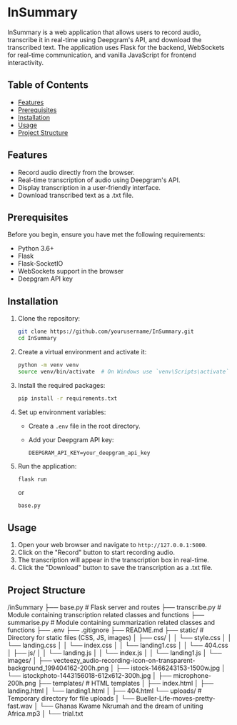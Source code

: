 # InSummary

InSummary is a web application that allows users to record audio, transcribe it in real-time using Deepgram's API, and download the transcribed text. The application uses Flask for the backend, WebSockets for real-time communication, and vanilla JavaScript for frontend interactivity.

## Table of Contents

- [Features](#features)
- [Prerequisites](#prerequisites)
- [Installation](#installation)
- [Usage](#usage)
- [Project Structure](#project-structure)

## Features

- Record audio directly from the browser.
- Real-time transcription of audio using Deepgram's API.
- Display transcription in a user-friendly interface.
- Download transcribed text as a .txt file.

## Prerequisites

Before you begin, ensure you have met the following requirements:

- Python 3.6+
- Flask
- Flask-SocketIO
- WebSockets support in the browser
- Deepgram API key

## Installation

1. Clone the repository:

    ```bash
    git clone https://github.com/yourusername/InSummary.git
    cd InSummary
    ```

2. Create a virtual environment and activate it:

    ```bash
    python -m venv venv
    source venv/bin/activate  # On Windows use `venv\Scripts\activate`
    ```

3. Install the required packages:

    ```bash
    pip install -r requirements.txt
    ```

4. Set up environment variables:

    - Create a `.env` file in the root directory.
    - Add your Deepgram API key:

        ```plaintext
        DEEPGRAM_API_KEY=your_deepgram_api_key
        ```

5. Run the application:

    ```bash
    flask run
    ```

    or 

    ```python3.9 
    base.py
    ```

## Usage

1. Open your web browser and navigate to `http://127.0.0.1:5000`.
2. Click on the "Record" button to start recording audio.
3. The transcription will appear in the transcription box in real-time.
4. Click the "Download" button to save the transcription as a .txt file.

## Project Structure

/inSummary
├── base.py          # Flask server and routes
├── transcribe.py    # Module containing transcription related classes and functions
├── summarise.py     # Module containing summarization related classes and functions
├── .env
├── .gitignore
├── README.md
├── static/          # Directory for static files (CSS, JS, images)
│   ├── css/
│   │   └── style.css
│   │   └── landing.css
│   │   └── index.css
│   │   └── landing1.css
│   │   └── 404.css
│   ├── js/
│   │   └── landing.js
│   │   └── index.js
│   │   └── landing1.js
│   └── images/
│       ├── vecteezy_audio-recording-icon-on-transparent-background_199404162-200h.png
│       ├── istock-1466243153-1500w.jpg
│       └── istockphoto-1443156018-612x612-300h.jpg 
│       ├── microphone-200h.png
├── templates/       # HTML templates
│   ├── index.html
│   ├── landing.html
│   └── landing1.html
│   ├── 404.html
└── uploads/         # Temporary directory for file uploads
│   └── Bueller-Life-moves-pretty-fast.wav
│   └── Ghanas Kwame Nkrumah and the dream of uniting Africa.mp3
│   └── trial.txt
